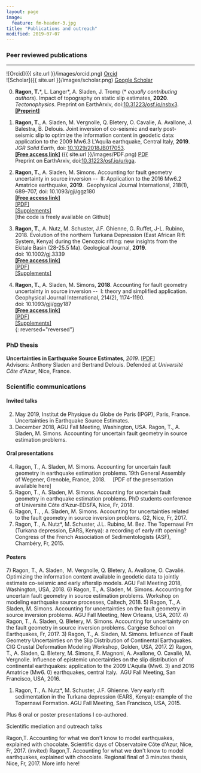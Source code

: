 ```yaml
---
layout: page
image:
  feature: fm-header-3.jpg
title: "Publications and outreach"
modified: 2019-07-07
---
```


### Peer reviewed publications
----


![Orcid]({{ site.url }}/images/orcid.png) [Orcid](http://orcid.org/0000-0002-1276-1910)   
![Scholar]({{ site.url }}/images/scholar.png) [Google Scholar](https://scholar.google.ca/citations?user=v_X3_GoAAAAJ&hl=en)  


0. **Ragon, T.**\*, L. Langer*, A. Sladen, J. Tromp (* *equally contributing authors*). Impact of topography on static slip estimates, **2020**. *Tectonophysics*.
Preprint on EarthArxiv, doi:[10.31223/osf.io/nsbx3](https://doi.org/10.31223/osf.io/nsbx3).  
[**[Preprint]**](https://eartharxiv.org/nsbx3/)

0. **Ragon, T.**, A. Sladen, M. Vergnolle, Q. Bletery, O. Cavalie, A. Avallone, J. Balestra, B. Delouis. Joint inversion of co-seismic and early post-seismic slip to optimize the information content in geodetic data: application to the 2009 Mw6.3 L'Aquila earthquake, Central Italy, **2019**. *JGR Solid Earth*, doi: [10.1029/2018JB017053](https://doi.org/10.1029/2018JB017053).  
[**[Free access link]**](https://agupubs.onlinelibrary.wiley.com/doi/epdf/10.1029/2018JB017053) ({{ site.url }}/images/PDF.png) [PDF](https://github.com/thearagon/thearagon.github.io/publications/files/ragon_2019_jgr.pdf)  
Preprint on EarthArxiv, doi:[10.31223/osf.io/urkga](https://eartharxiv.org/urkga/).

0. **Ragon, T.**, A. Sladen, M. Simons. Accounting for fault geometry uncertainty in source inversion --  II: Application to the 2016 Mw6.2 Amatrice earthquake, **2019**.  Geophysical Journal International, 218(1), 689–707, doi: 10.1093/gji/ggz180  
[**[Free access link]**](https://agupubs.onlinelibrary.wiley.com/doi/epdf/10.1029/2018JB017053)  
[[PDF]]()  
[[Supplements]]()  
[the code is freely available on Github]

0. **Ragon, T.**, A. Nutz, M. Schuster, J.F. Ghienne, G. Ruffet, J-L. Rubino, 2018. Evolution of the northern Turkana Depression (East African Rift System, Kenya) during the Cenozoic rifting: new insights from the Ekitale Basin (28-25.5 Ma). Geological Journal, **2019**. doi: 10.1002/gj.3339  
[**[Free access link]**](https://agupubs.onlinelibrary.wiley.com/doi/epdf/10.1029/2018JB017053)  
[[PDF]]()  
[[Supplements]]()  

0. **Ragon, T.**, A. Sladen, M. Simons, **2018**. Accounting for fault geometry uncertainty in source inversion --  I: theory and simplified application. Geophysical Journal International, 214(2), 1174-1190. doi: 10.1093/gji/ggy187  
[**[Free access link]**](https://agupubs.onlinelibrary.wiley.com/doi/epdf/10.1029/2018JB017053)  
[[PDF]]()  
[[Supplements]]()  
{: reversed="reversed"}


### PhD thesis

**Uncertainties in Earthquake Source Estimates**, *2019*. [[PDF]]()  
Advisors: Anthony Sladen and Bertrand Delouis. Defended at *Université Côte d'Azur*, Nice, France.

### Scientific communications
#### Invited talks

2) May 2019, Institut de Physique du Globe de Paris (IPGP), Paris, France. Uncertainties in Earthquake Source Estimates.
1) December 2018, AGU Fall Meeting, Washington, USA. Ragon, T., A. Sladen, M. Simons. Accounting for uncertain fault geometry in source estimation problems.  

#### Oral presentations

4) Ragon, T., A. Sladen, M. Simons. Accounting for uncertain fault geometry in earthquake estimation problems. 19th General Assembly of Wegener, Grenoble, France, 2018.     [PDF of the presentation available here]
3) Ragon, T., A. Sladen, M. Simons. Accounting for uncertain fault geometry in earthquake estimation problems. PhD students conference of Université Côte d'Azur-EDSFA, Nice, Fr, 2018.
2) Ragon, T., , A. Sladen, M. Simons. Accounting for uncertainties related to the fault geometry in source inversion problems. G2, Nice, Fr, 2017.
1) Ragon, T., A. Nutz*, M. Schuster, J.L. Rubino, M. Bez. The Topernawi Fm (Turkana depression, EARS, Kenya): a recording of early rift opening? Congress of the French Association of Sedimentologists (ASF), Chambéry, Fr, 2015.

#### Posters

7) Ragon, T., A. Sladen,  M. Vergnolle, Q. Bletery, A. Avallone, O. Cavalié. Optimizing the information content available in geodetic data to jointly estimate co-seismic and early afterslip models. AGU Fall Meeting 2018, Washington, USA, 2018.
6) Ragon, T., A. Sladen, M. Simons. Accounting for uncertain fault geometry in source estimation problems. Workshop on modeling earthquake source processes, Caltech, 2018.
5) Ragon, T., A. Sladen, M. Simons. Accounting for uncertainties on the fault geometry in source inversion problems. AGU Fall Meeting, New Orleans, USA, 2017.
4) Ragon, T., A. Sladen, Q. Bletery, M. Simons. Accounting for uncertainty on the fault geometry in source inversion problems. Cargèse School on Earthquakes, Fr, 2017.
3) Ragon, T., A. Sladen, M. Simons. Influence of Fault Geometry Uncertainties on the Slip Distribution of Continental Earthquakes. CIG Crustal Deformation Modeling Workshop, Golden, USA, 2017.
2) Ragon, T., A. Sladen, Q. Bletery, M. Simons, F. Magnoni, A. Avallone, O. Cavalié, M. Vergnolle. Influence of epistemic uncertainties on the slip distribution of continental earthquakes: application to the 2009 L'Aquila (Mw6. 3) and 2016 Amatrice (Mw6. 0) earthquakes, central Italy.  AGU Fall Meeting, San Francisco, USA, 2016.
1) Ragon, T., A. Nutz*, M. Schuster, J.F. Ghienne. Very early rift sedimentation in the Turkana depression (EARS, Kenya): example of the Topernawi Formation. AGU Fall Meeting, San Francisco, USA, 2015.

Plus 6 oral or poster presentations I co-authored.

Scientific mediation and outreach talks

Ragon,T. Accounting for what we don't know to model earthquakes, explained with chocolate. Scientific days of Observatoire Côte d'Azur, Nice, Fr, 2017. (invited)
Ragon,T. Accounting for what we don't know to model earthquakes, explained with chocolate. Regional final of 3 minutes thesis, Nice, Fr, 2017. More info here!